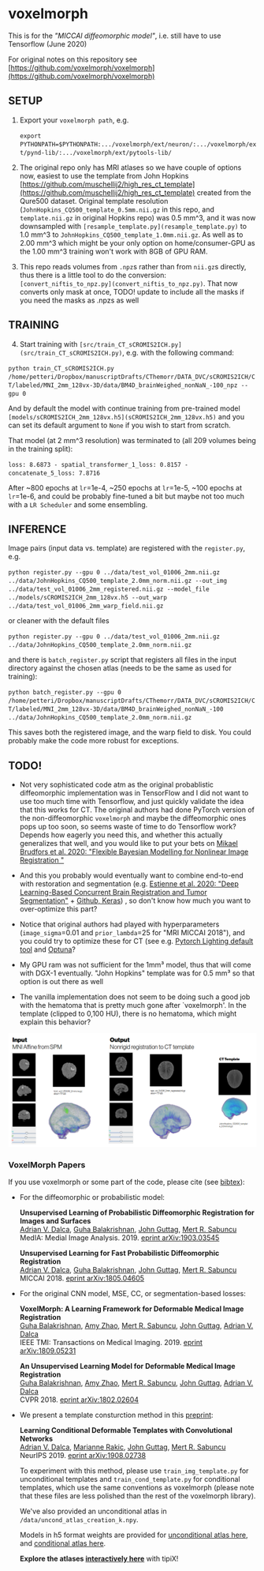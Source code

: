 # voxelmorph

This is for the _"MICCAI diffeomorphic model"_, i.e. still have to use Tensorflow (June 2020)

For original notes on this repository see [https://github.com/voxelmorph/voxelmorph](https://github.com/voxelmorph/voxelmorph) 

## SETUP

1) Export your `voxelmorph path`, e.g.
 
   `export PYTHONPATH=$PYTHONPATH:.../voxelmorph/ext/neuron/:.../voxelmorph/ext/pynd-lib/:.../voxelmorph/ext/pytools-lib/` 

2) The original repo only has MRI atlases so we have couple of options now, easiest to use the template from John Hopkins [https://github.com/muschellij2/high_res_ct_template](https://github.com/muschellij2/high_res_ct_template) created from the Qure500 dataset. Original template resolution (`JohnHopkins_CQ500_template_0.5mm.nii.gz` in this repo, and `template.nii.gz` in original Hopkins repo) was 0.5 mm^3, and it was now downsampled with `[resample_template.py](resample_template.py)` to 1.0 mm^3 to `JohnHopkins_CQ500_template_1.0mm.nii.gz`. As well as to 2.00 mm^3 which might be your only option on home/consumer-GPU as the 1.00 mm^3 training won't work with 8GB of GPU RAM.
 
3) This repo reads volumes from `.npz`s rather than from `nii.gz`s directly, thus there is a little tool to do the conversion: `[convert_niftis_to_npz.py](convert_niftis_to_npz.py)`. That now converts only mask at once, TODO! update to include all the masks if you need the masks as .npzs as well   

## TRAINING

4) Start training with `[src/train_CT_sCROMIS2ICH.py](src/train_CT_sCROMIS2ICH.py)`, e.g. with the following command:

`python train_CT_sCROMIS2ICH.py /home/petteri/Dropbox/manuscriptDrafts/CThemorr/DATA_DVC/sCROMIS2ICH/CT/labeled/MNI_2mm_128vx-3D/data/BM4D_brainWeighed_nonNaN_-100_npz --gpu 0` 

And by default the model with continue training from pre-trained model `[models/sCROMIS2ICH_2mm_128vx.h5](sCROMIS2ICH_2mm_128vx.h5)` and you can set its default argument to `None` if you wish to start from scratch. 

That model (at 2 mm^3 resolution) was terminated to (all 209 volumes being in the training split):

`loss: 8.6873 - spatial_transformer_1_loss: 0.8157 - concatenate_5_loss: 7.8716` 

After ~800 epochs at `lr`=1e-4, ~250 epochs at `lr`=1e-5, ~100 epochs at `lr`=1e-6, and could be probably fine-tuned a bit but maybe not too much with a `LR Scheduler` and some ensembling.  

## INFERENCE

Image pairs (input data vs. template) are registered with the `register.py`, e.g. 

`python register.py --gpu 0 ../data/test_vol_01006_2mm.nii.gz ../data/JohnHopkins_CQ500_template_2.0mm_norm.nii.gz --out_img ../data/test_vol_01006_2mm_registered.nii.gz --model_file ../models/sCROMIS2ICH_2mm_128vx.h5 --out_warp ../data/test_vol_01006_2mm_warp_field.nii.gz`

or cleaner with the default files

`python register.py --gpu 0 ../data/test_vol_01006_2mm.nii.gz ../data/JohnHopkins_CQ500_template_2.0mm_norm.nii.gz` 

and there is `batch_register.py` script that registers all files in the input directory against the chosen atlas (needs to be the same as used for training):

`python batch_register.py --gpu 0 /home/petteri/Dropbox/manuscriptDrafts/CThemorr/DATA_DVC/sCROMIS2ICH/CT/labeled/MNI_2mm_128vx-3D/data/BM4D_brainWeighed_nonNaN_-100 ../data/JohnHopkins_CQ500_template_2.0mm_norm.nii.gz`
   
This saves both the registered image, and the warp field to disk. You could probably make the code more robust for exceptions.

## TODO!

* Not very sophisticated code atm as the original probablistic diffeomorphic implementation was in TensorFlow and I did not want to use too much time with Tensorflow, and just quickly validate the idea that this works for CT. The original authors had done PyTorch version of the non-diffeomorphic `voxelmorph` and maybe the diffeomorphic ones pops up too soon, so seems waste of time to do Tensorflow work? Depends how eagerly you need this, and whether this actually generalizes that well, and you would like to put your bets on [Mikael Brudfors et al. 2020: "Flexible Bayesian Modelling for Nonlinear Image Registration
"](https://arxiv.org/abs/2006.02338)  

* And this you probably would eventually want to combine end-to-end with restoration and segmentation (e.g. [Estienne et al. 2020: "Deep Learning-Based Concurrent Brain Registration and Tumor Segmentation"](https://scholar.google.co.uk/scholar?q=related:IqGQvE-gvTcJ:scholar.google.com/&scioq=Deep+Learning-Based+Concurrent+Brain+Registration+and+Tumor+Segmentation&hl=en&as_sdt=0,5&as_vis=1) + [Github, Keras](https://github.com/TheoEst/joint_registration_tumor_segmentation)) , so don't know how much you want to over-optimize this part? 

* Notice that original authors had played with hyperparameters (`image_sigma`=0.01 and `prior_lambda`=25 for "MRI MICCAI 2018"), and you could try to optimize these for CT (see e.g. [Pytorch Lighting default tool](https://pytorch-lightning.readthedocs.io/en/0.5.3.2/examples/Examples/) and [Optuna](https://medium.com/optuna/using-optuna-to-optimize-pytorch-lightning-hyperparameters-d9e04a481585)? 

* My GPU ram was not sufficient for the 1mm³ model, thus that will come with DGX-1 eventually. "John Hopkins" template was for 0.5 mm³ so that option is out there as well

* The vanilla implementation does not seem to be doing such a good job with the hematoma that is pretty much gone after `voxelmorph'. In the template (clipped to 0,100 HU), there is no hematoma, which might explain this behavior?    

![CT example](CT_example.png "CT example")


### VoxelMorph Papers

If you use voxelmorph or some part of the code, please cite (see [bibtex](citations.bib)):

* For the diffeomorphic or probabilistic model:

    **Unsupervised Learning of Probabilistic Diffeomorphic Registration for Images and Surfaces**  
[Adrian V. Dalca](http://adalca.mit.edu), [Guha Balakrishnan](http://people.csail.mit.edu/balakg/), [John Guttag](https://people.csail.mit.edu/guttag/), [Mert R. Sabuncu](http://sabuncu.engineering.cornell.edu/)  
MedIA: Medial Image Analysis. 2019. [eprint arXiv:1903.03545](https://arxiv.org/abs/1903.03545) 

    **Unsupervised Learning for Fast Probabilistic Diffeomorphic Registration**  
[Adrian V. Dalca](http://adalca.mit.edu), [Guha Balakrishnan](http://people.csail.mit.edu/balakg/), [John Guttag](https://people.csail.mit.edu/guttag/), [Mert R. Sabuncu](http://sabuncu.engineering.cornell.edu/)  
MICCAI 2018. [eprint arXiv:1805.04605](https://arxiv.org/abs/1805.04605)

* For the original CNN model, MSE, CC, or segmentation-based losses:

    **VoxelMorph: A Learning Framework for Deformable Medical Image Registration**  
[Guha Balakrishnan](http://people.csail.mit.edu/balakg/), [Amy Zhao](http://people.csail.mit.edu/xamyzhao/), [Mert R. Sabuncu](http://sabuncu.engineering.cornell.edu/), [John Guttag](https://people.csail.mit.edu/guttag/), [Adrian V. Dalca](http://adalca.mit.edu)  
IEEE TMI: Transactions on Medical Imaging. 2019. 
[eprint arXiv:1809.05231](https://arxiv.org/abs/1809.05231)

    **An Unsupervised Learning Model for Deformable Medical Image Registration**  
[Guha Balakrishnan](http://people.csail.mit.edu/balakg/), [Amy Zhao](http://people.csail.mit.edu/xamyzhao/), [Mert R. Sabuncu](http://sabuncu.engineering.cornell.edu/), [John Guttag](https://people.csail.mit.edu/guttag/), [Adrian V. Dalca](http://adalca.mit.edu)  
CVPR 2018. [eprint arXiv:1802.02604](https://arxiv.org/abs/1802.02604)

* We present a template consturction method in this [preprint](https://arxiv.org/abs/1908.02738): 

     **Learning Conditional Deformable Templates with Convolutional Networks**  
  [Adrian V. Dalca](http://adalca.mit.edu), [Marianne Rakic](https://mariannerakic.github.io/), [John Guttag](https://people.csail.mit.edu/guttag/), [Mert R. Sabuncu](http://sabuncu.engineering.cornell.edu/)  
  NeurIPS 2019. [eprint arXiv:1908.02738](https://arxiv.org/abs/1908.02738)

     To experiment with this method, please use `train_img_template.py` for unconditional templates and `train_cond_template.py` for conditional templates, which use the same conventions as voxelmorph (please note that these files are less polished than the rest of the voxelmorph library).

     We've also provided an unconditional atlas in `/data/uncond_atlas_creation_k.npy`. 

     Models in h5 format weights are provided for [unconditional atlas here](http://people.csail.mit.edu/adalca/voxelmorph/atlas_creation_uncond_NCC_1500.h5), and [conditional atlas here](http://people.csail.mit.edu/adalca/voxelmorph/atlas_creation_cond_NCC_1022.h5).

    **Explore the atlases [interactively here](http://voxelmorph.mit.edu/atlas_creation/)** with tipiX!

